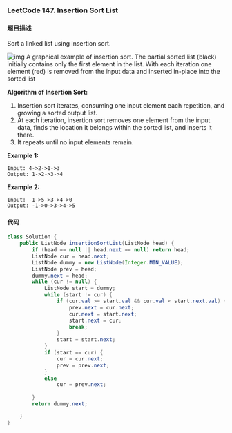 ### LeetCode 147. Insertion Sort List



#### 题目描述

Sort a linked list using insertion sort.



![img](https://upload.wikimedia.org/wikipedia/commons/0/0f/Insertion-sort-example-300px.gif)
A graphical example of insertion sort. The partial sorted list (black) initially contains only the first element in the list.
With each iteration one element (red) is removed from the input data and inserted in-place into the sorted list
 



**Algorithm of Insertion Sort:**

1. Insertion sort iterates, consuming one input element each repetition, and growing a sorted output list.
2. At each iteration, insertion sort removes one element from the input data, finds the location it belongs within the sorted list, and inserts it there.
3. It repeats until no input elements remain.


**Example 1:**

```
Input: 4->2->1->3
Output: 1->2->3->4
```

**Example 2:**

```
Input: -1->5->3->4->0
Output: -1->0->3->4->5
```



#### 代码

```Java
class Solution {
    public ListNode insertionSortList(ListNode head) {
        if (head == null || head.next == null) return head;
        ListNode cur = head.next;
        ListNode dummy = new ListNode(Integer.MIN_VALUE);
        ListNode prev = head;
        dummy.next = head;
        while (cur != null) {
            ListNode start = dummy;
            while (start != cur) {
                if (cur.val >= start.val && cur.val < start.next.val) {
                    prev.next = cur.next;
                    cur.next = start.next;
                    start.next = cur;
                    break;
                }
                start = start.next;
            }
            if (start == cur) {
                cur = cur.next;
                prev = prev.next;
            }
            else
                cur = prev.next;
            
        }
        return dummy.next;

    }
}
```



